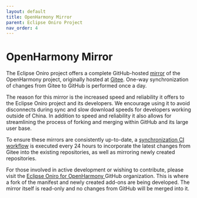 ```yaml
---
layout: default
title: OpenHarmony Mirror
parent: Eclipse Oniro Project
nav_order: 4
---
```


# OpenHarmony Mirror

The Eclipse Oniro project offers a complete GitHub-hosted
[mirror](https://github.com/eclipse-oniro-mirrors/) of the OpenHarmony project,
originally hosted at [Gitee](https://gitee.com/openharmony).
One-way synchronization of changes from Gitee to GitHub is performed once a day.

The reason for this mirror is the increased speed and reliability it offers
to the Eclipse Oniro project and its developers. We encourage using it to avoid
disconnects during sync and slow download speeds for developers working outside of China.
In addition to speed and reliability it also allows for streamlining the process
of forking and merging within GitHub and its large user base.

To ensure these mirrors are consistently up-to-date, a
[synchronization CI workflow](https://github.com/eclipse-oniro-mirrors/mirror-sync)
is executed every 24 hours to incorporate the latest changes from Gitee into the
existing repositories, as well as mirroring newly created repositories.

For those involved in active development or wishing to contribute, please visit
the [Eclipse Oniro for OpenHarmony ](https://github.com/eclipse-oniro4openharmony)
GitHub organization. This is where a fork of the manifest and newly created add-ons
are being developed. The mirror itself is read-only and no changes from GitHub will
be merged into it.
